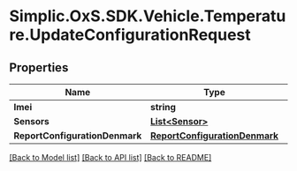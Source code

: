 # Simplic.OxS.SDK.Vehicle.Temperature.UpdateConfigurationRequest

## Properties

Name | Type | Description | Notes
------------ | ------------- | ------------- | -------------
**Imei** | **string** |  | [optional] 
**Sensors** | [**List&lt;Sensor&gt;**](Sensor.md) |  | [optional] 
**ReportConfigurationDenmark** | [**ReportConfigurationDenmark**](ReportConfigurationDenmark.md) |  | [optional] 

[[Back to Model list]](../README.md#documentation-for-models) [[Back to API list]](../README.md#documentation-for-api-endpoints) [[Back to README]](../README.md)

